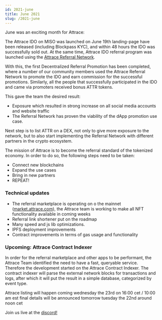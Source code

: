 ```yaml
---
id: 2021-june
title: June 2021
slug: /2021-june
---
```



June was an exciting month for Attrace:

The Attrace IDO on MISO was launched on June 19th landing-page have been released (including Blockpass KYC), and within 48 hours the IDO was successfully sold out. At the same time, Attrace IDO referral program was launched using the [Attrace Referral Network](https://attrace.medium.com/introducing-attrace-referral-network-257522f8530f).

With this, the first Decentralized Referral Promotion has been completed, where a number of our community members used the Attrace Referral Network to promote the IDO and earn commission for the successful promotions. Similarly, all the people that successfully participated in the IDO and came via promoters received bonus ATTR tokens.

This gave the team the desired result:
- Exposure which resulted in strong increase on all social media accounts and website traffic
- The Referral Network has proven the viability of the dApp promotion use case.

Next step is to list ATTR on a DEX, not only to give more exposure to the network, but to also start implementing the Referral Network with different partners in the crypto ecosystem.

The mission of Attrace is to become the referral standard of the tokenized economy. In order to do so, the following steps need to be taken:
- Connect new blockchains
- Expand the  use cases
- Bring in new partners
- REPEAT!

### Technical updates
- The referral marketplace is operating on o the mainnet ([market.attrace.com](https://market.attrace.com)), the Attrace team is working to make all NFT functionality available in coming weeks
- Referral link shortener put on the roadmap
- Many speed and js lib optimizations.
- IPFS deployment improvements
- Contract improvements in terms of gas usage and functionality

### Upcoming: Attrace Contract Indexer
In order for the referral marketplace and other apps to be performant, the Attrace Team identified the need to have a fast, queryable service. Therefore the development started on the Attrace Contract Indexer. The contract indexer will parse the external network blocks for transactions and logs, after which it will put the result in a simple database, categorized by event type.

Attrace listing will happen coming wednesday the 23rd on 16:00 cet / 10:00 am est
final details will be announced tomorrow tuesday the 22nd around noon cet



Join us live at the [discord!](https://discord.gg/WSX2RufvbV)